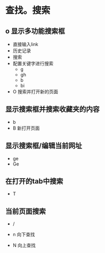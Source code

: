 # 查找。搜索

## o 显示多功能搜索框
- 直接输入link
- 历史记录
- 搜索
- 配置关键字进行搜索
  - g 
  - gh 
  - b
  - bi
- O 搜索并打开新的页面

##  显示搜索框并搜索收藏夹的内容
- b 
- B 新打开页面

## 显示搜索框/编辑当前网址
- ge
- Ge 

## 在打开的tab中搜索
- T

## 当前页面搜索
- /

- n 向下查找
- N 向上查找